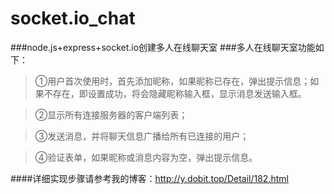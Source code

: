 # socket.io_chat
###node.js+express+socket.io创建多人在线聊天室
###多人在线聊天室功能如下：
>①用户首次使用时，首先添加昵称，如果昵称已存在，弹出提示信息；如果不存在，即设置成功，将会隐藏昵称输入框，显示消息发送输入框。

>②显示所有连接服务器的客户端列表；

>③发送消息，并将聊天信息广播给所有已连接的用户；

>④验证表单，如果昵称或消息内容为空，弹出提示信息。

####详细实现步骤请参考我的博客：http://y.dobit.top/Detail/182.html

